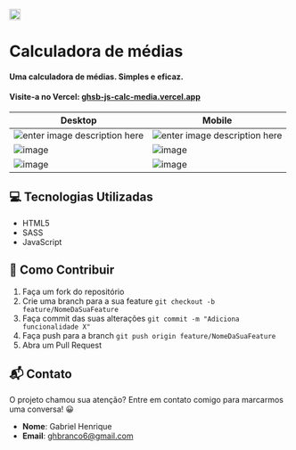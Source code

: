 

<p align="left">  
<img src="[https://github.com/gabriel-hsb/calc-medias/assets/110293122/53756c63-18c9-4dea-8865-e9b465ff9205](https://github.com/gabriel-hsb/calc-medias/assets/110293122/53756c63-18c9-4dea-8865-e9b465ff9205 "https://github.com/gabriel-hsb/calc-medias/assets/110293122/53756c63-18c9-4dea-8865-e9b465ff9205")"  
width=20px;/>  
<h1 display="inline-block">Calculadora de médias</h1>  
</p>  
  
  
#### Uma calculadora de médias. Simples e eficaz.  
#### Visite-a no Vercel: [ghsb-js-calc-media.vercel.app](https://ghsb-js-calc-media.vercel.app/ "https://ghsb-js-calc-media.vercel.app")
  
|Desktop | Mobile |  
|--|--|  
| ![enter image description here](https://github.com/gabriel-hsb/calc-medias/assets/110293122/f689d695-7dd2-431e-938d-0573d21fe484) | ![enter image description here](https://github.com/gabriel-hsb/calc-medias/assets/110293122/61f8f10a-a4f8-458c-8cb2-2934f194ff28) |
|![image](https://github.com/gabriel-hsb/calc-medias/assets/110293122/45079721-f95b-4d2d-abe4-55da94170c50) | ![image](https://github.com/gabriel-hsb/calc-medias/assets/110293122/d147d77c-59fc-491f-a47c-b3c1b7df4fda) |
|![image](https://github.com/gabriel-hsb/calc-medias/assets/110293122/5dc8ff93-894a-41ee-9cf7-ad2ab023c336) |![image](https://github.com/gabriel-hsb/calc-medias/assets/110293122/75ff8209-2d86-4134-8880-a6fc4adb77e5) |
 
<h2 id="tecnologias">💻 Tecnologias Utilizadas</h2>

 - HTML5
 - SASS
 - JavaScript

## 🤝 Como Contribuir

 1. Faça um fork do repositório 
 2.  Crie uma branch para a sua feature `git checkout -b feature/NomeDaSuaFeature`
3. Faça commit das suas
    alterações `git commit -m "Adiciona funcionalidade X"` 
4. Faça push para a branch `git push origin feature/NomeDaSuaFeature`
5. Abra um Pull Request

## 📬 Contato 
O projeto chamou sua atenção? Entre em contato comigo para marcarmos uma conversa! 😀
 - **Nome**: Gabriel Henrique
 - **Email**: ghbranco6@gmail.com 

